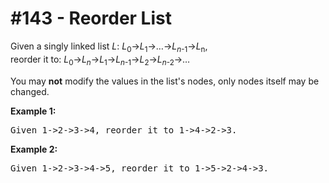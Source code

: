 # \#143 - Reorder List
<p>Given a singly linked list <em>L</em>: <em>L</em><sub>0</sub>&rarr;<em>L</em><sub>1</sub>&rarr;&hellip;&rarr;<em>L</em><sub><em>n</em>-1</sub>&rarr;<em>L</em><sub>n</sub>,<br />
reorder it to: <em>L</em><sub>0</sub>&rarr;<em>L</em><sub><em>n</em></sub>&rarr;<em>L</em><sub>1</sub>&rarr;<em>L</em><sub><em>n</em>-1</sub>&rarr;<em>L</em><sub>2</sub>&rarr;<em>L</em><sub><em>n</em>-2</sub>&rarr;&hellip;</p>

<p>You may <strong>not</strong> modify the values in the list&#39;s nodes, only nodes itself may be changed.</p>

<p><strong>Example 1:</strong></p>

<pre>
Given 1-&gt;2-&gt;3-&gt;4, reorder it to 1-&gt;4-&gt;2-&gt;3.</pre>

<p><strong>Example 2:</strong></p>

<pre>
Given 1-&gt;2-&gt;3-&gt;4-&gt;5, reorder it to 1-&gt;5-&gt;2-&gt;4-&gt;3.
</pre>
